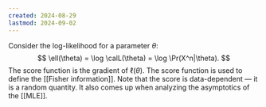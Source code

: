 ```yaml
---
created: 2024-08-29
lastmod: 2024-09-02
---
```

Consider the log-likelihood for a parameter $\theta$:
$$
\ell(\theta) = \log \calL(\theta) = \log \Pr(X^n|\theta).
$$
The score function is the gradient of $\ell(\theta)$. The score function is used to define the [[Fisher information]]. Note that the score is data-dependent —  it is a random quantity. It also comes up when analyzing the asymptotics of the [[MLE]].

